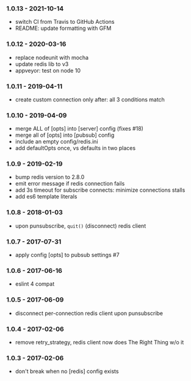 
### 1.0.13 - 2021-10-14

- switch CI from Travis to GitHub Actions
- README: update formatting with GFM


### 1.0.12 - 2020-03-16

- replace nodeunit with mocha
- update redis lib to v3
- appveyor: test on node 10


### 1.0.11 - 2019-04-11

- create custom connection only after: all 3 conditions match


### 1.0.10 - 2019-04-09

- merge ALL of [opts] into [server] config (fixes #18)
- merge all of [opts] into [pubsub] config
- include an empty config/redis.ini
- add defaultOpts once, vs defaults in two places


### 1.0.9 - 2019-02-19

- bump redis version to 2.8.0
- emit error message if redis connection fails
- add 3s timeout for subscribe connects: minimize connections stalls
- add es6 template literals


### 1.0.8 - 2018-01-03

- upon punsubscribe, `quit()` (disconnect) redis client


### 1.0.7 - 2017-07-31

- apply config [opts] to pubsub settings #7


### 1.0.6 - 2017-06-16

- eslint 4 compat


### 1.0.5 - 2017-06-09

- disconnect per-connection redis client upon punsubscribe


### 1.0.4 - 2017-02-06

- remove retry_strategy, redis client now does The Right Thing w/o it


### 1.0.3 - 2017-02-06

- don't break when no [redis] config exists


